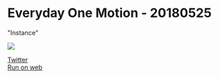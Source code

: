 # Everyday One Motion - 20180525  

"Instance"  

![](https://i.imgur.com/VeOGW9I.gif)  

[Twitter](https://twitter.com/motions_work/status/999681191862153216)  
[Run on web](http://fms-cat-eom.github.io/20180525/dist)  
